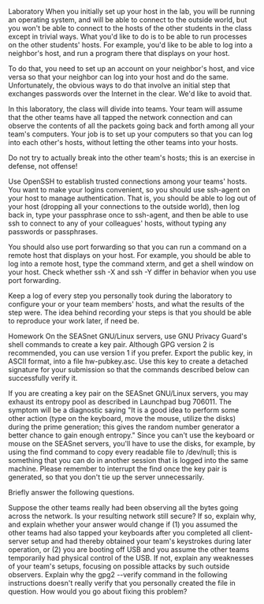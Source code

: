 Laboratory
When you initially set up your host in the lab, you will be running an operating system, and will be able to connect to the outside world, but you won't be able to connect to the hosts of the other students in the class except in trivial ways. What you'd like to do is to be able to run processes on the other students' hosts. For example, you'd like to be able to log into a neighbor's host, and run a program there that displays on your host.

To do that, you need to set up an account on your neighbor's host, and vice versa so that your neighbor can log into your host and do the same. Unfortunately, the obvious ways to do that involve an initial step that exchanges passwords over the Internet in the clear. We'd like to avoid that.

In this laboratory, the class will divide into teams. Your team will assume that the other teams have all tapped the network connection and can observe the contents of all the packets going back and forth among all your team's computers. Your job is to set up your computers so that you can log into each other's hosts, without letting the other teams into your hosts.

Do not try to actually break into the other team's hosts; this is an exercise in defense, not offense!

Use OpenSSH to establish trusted connections among your teams' hosts. You want to make your logins convenient, so you should use ssh-agent on your host to manage authentication. That is, you should be able to log out of your host (dropping all your connections to the outside world), then log back in, type your passphrase once to ssh-agent, and then be able to use ssh to connect to any of your colleagues' hosts, without typing any passwords or passphrases.

You should also use port forwarding so that you can run a command on a remote host that displays on your host. For example, you should be able to log into a remote host, type the command xterm, and get a shell window on your host. Check whether ssh -X and ssh -Y differ in behavior when you use port forwarding.

Keep a log of every step you personally took during the laboratory to configure your or your team members' hosts, and what the results of the step were. The idea behind recording your steps is that you should be able to reproduce your work later, if need be.

Homework
On the SEASnet GNU/Linux servers, use GNU Privacy Guard's shell commands to create a key pair. Although GPG version 2 is recommended, you can use version 1 if you prefer. Export the public key, in ASCII format, into a file hw-pubkey.asc. Use this key to create a detached signature for your submission so that the commands described below can successfully verify it.

If you are creating a key pair on the SEASnet GNU/Linux servers, you may exhaust its entropy pool as described in Launchpad bug 706011. The symptom will be a diagnostic saying "It is a good idea to perform some other action (type on the keyboard, move the mouse, utilize the disks) during the prime generation; this gives the random number generator a better chance to gain enough entropy." Since you can't use the keyboard or mouse on the SEASnet servers, you'll have to use the disks, for example, by using the find command to copy every readable file to /dev/null; this is something that you can do in another session that is logged into the same machine. Please remember to interrupt the find once the key pair is generated, so that you don't tie up the server unnecessarily.

Briefly answer the following questions.

Suppose the other teams really had been observing all the bytes going across the network. Is your resulting network still secure? If so, explain why, and explain whether your answer would change if (1) you assumed the other teams had also tapped your keyboards after you completed all client-server setup and had thereby obtained your team's keystrokes during later operation, or (2) you are booting off USB and you assume the other teams temporarily had physical control of the USB. If not, explain any weaknesses of your team's setups, focusing on possible attacks by such outside observers.
Explain why the gpg2 --verify command in the following instructions doesn't really verify that you personally created the file in question. How would you go about fixing this problem?
